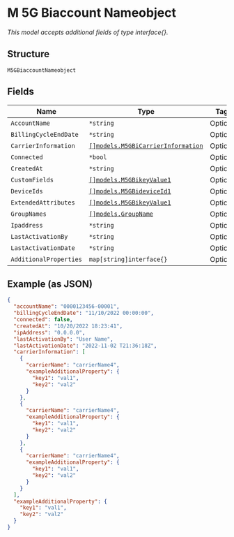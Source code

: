 
# M 5G Biaccount Nameobject

*This model accepts additional fields of type interface{}.*

## Structure

`M5GBiaccountNameobject`

## Fields

| Name | Type | Tags | Description |
|  --- | --- | --- | --- |
| `AccountName` | `*string` | Optional | - |
| `BillingCycleEndDate` | `*string` | Optional | - |
| `CarrierInformation` | [`[]models.M5GBiCarrierInformation`](../../doc/models/m-5g-bi-carrier-information.md) | Optional | - |
| `Connected` | `*bool` | Optional | - |
| `CreatedAt` | `*string` | Optional | - |
| `CustomFields` | [`[]models.M5GBikeyValue1`](../../doc/models/m-5g-bikey-value-1.md) | Optional | - |
| `DeviceIds` | [`[]models.M5GBideviceId1`](../../doc/models/m-5g-bidevice-id-1.md) | Optional | - |
| `ExtendedAttributes` | [`[]models.M5GBikeyValue1`](../../doc/models/m-5g-bikey-value-1.md) | Optional | - |
| `GroupNames` | [`[]models.GroupName`](../../doc/models/group-name.md) | Optional | - |
| `Ipaddress` | `*string` | Optional | - |
| `LastActivationBy` | `*string` | Optional | - |
| `LastActivationDate` | `*string` | Optional | - |
| `AdditionalProperties` | `map[string]interface{}` | Optional | - |

## Example (as JSON)

```json
{
  "accountName": "0000123456-00001",
  "billingCycleEndDate": "11/10/2022 00:00:00",
  "connected": false,
  "createdAt": "10/20/2022 18:23:41",
  "ipAddress": "0.0.0.0",
  "lastActivationBy": "User Name",
  "lastActivationDate": "2022-11-02 T21:36:18Z",
  "carrierInformation": [
    {
      "carrierName": "carrierName4",
      "exampleAdditionalProperty": {
        "key1": "val1",
        "key2": "val2"
      }
    },
    {
      "carrierName": "carrierName4",
      "exampleAdditionalProperty": {
        "key1": "val1",
        "key2": "val2"
      }
    },
    {
      "carrierName": "carrierName4",
      "exampleAdditionalProperty": {
        "key1": "val1",
        "key2": "val2"
      }
    }
  ],
  "exampleAdditionalProperty": {
    "key1": "val1",
    "key2": "val2"
  }
}
```


